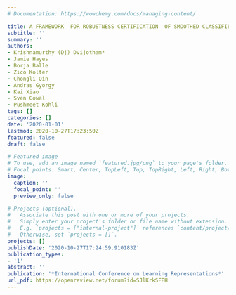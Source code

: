 ```yaml
---
# Documentation: https://wowchemy.com/docs/managing-content/

title: A FRAMEWORK  FOR ROBUSTNESS CERTIFICATION  OF SMOOTHED CLASSIFIERS USING  F-DIVERGENCES
subtitle: ''
summary: ''
authors:
- Krishnamurthy (Dj) Dvijotham*
- Jamie Hayes
- Borja Balle
- Zico Kolter
- Chongli Qin
- Andras Gyorgy
- Kai Xiao
- Sven Gowal
- Pushmeet Kohli
tags: []
categories: []
date: '2020-01-01'
lastmod: 2020-10-27T17:23:50Z
featured: false
draft: false

# Featured image
# To use, add an image named `featured.jpg/png` to your page's folder.
# Focal points: Smart, Center, TopLeft, Top, TopRight, Left, Right, BottomLeft, Bottom, BottomRight.
image:
  caption: ''
  focal_point: ''
  preview_only: false

# Projects (optional).
#   Associate this post with one or more of your projects.
#   Simply enter your project's folder or file name without extension.
#   E.g. `projects = ["internal-project"]` references `content/project/deep-learning/index.md`.
#   Otherwise, set `projects = []`.
projects: []
publishDate: '2020-10-27T17:24:59.910183Z'
publication_types:
- '1'
abstract: ''
publication: '*International Conference on Learning Representations*'
url_pdf: https://openreview.net/forum?id=SJlKrkSFPH
---
```

